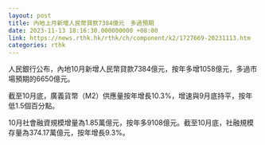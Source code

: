 ```yaml
---
layout: post
title: 內地上月新增人民幣貸款7384億元　多過預期
date: 2023-11-13 18:16:30.000000000 +08:00
link: https://news.rthk.hk/rthk/ch/component/k2/1727669-20231113.htm
categories: rthk
---
```


人民銀行公布，內地10月新增人民幣貸款7384億元，按年多增1058億元，多過市場預期的6650億元。

截至10月底，廣義貨幣（M2）供應量按年增長10.3%，增速與9月底持平，按年低1.5個百分點。

10月社會融資規模增量為1.85萬億元，按年多9108億元。截至10月底，社融規模存量為374.17萬億元，按年增長9.3%。
